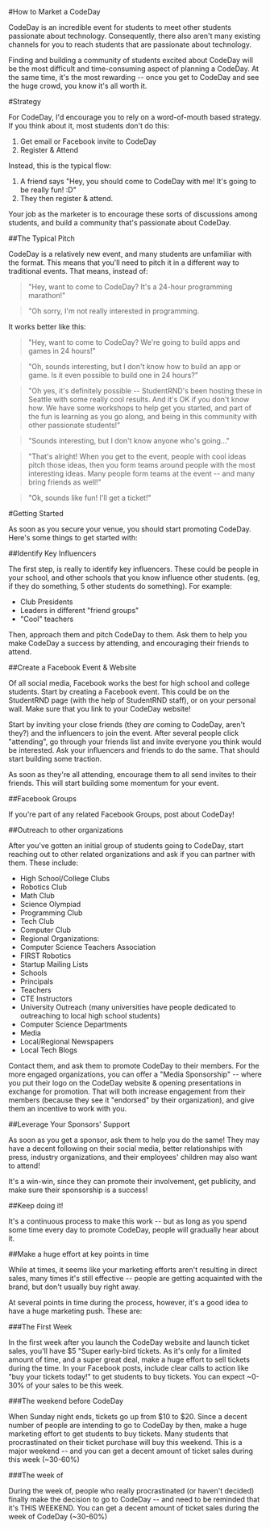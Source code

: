 #How to Market a CodeDay

CodeDay is an incredible event for students to meet other students passionate about technology. Consequently, there also aren't many existing channels for you to reach students that are passionate about technology.

Finding and building a community of students excited about CodeDay will be the most difficult and time-consuming aspect of planning a CodeDay. At the same time, it's the most rewarding -- once you get to CodeDay and see the huge crowd, you know it's all worth it. 

#Strategy

For CodeDay, I'd encourage you to rely on a word-of-mouth based strategy. If you think about it, most students don't do this:

1. Get email or Facebook invite to CodeDay
2. Register & Attend

Instead, this is the typical flow:

1. A friend says "Hey, you should come to CodeDay with me! It's going to be really fun! :D"
2. They then register & attend. 

Your job as the marketer is to encourage these sorts of discussions among students, and build a community that's passionate about CodeDay. 

##The Typical Pitch

CodeDay is a relatively new event, and many students are unfamiliar with the format. This means that you'll need to pitch it in a different way to traditional events. That means, instead of:

>"Hey, want to come to CodeDay? It's a 24-hour programming marathon!"

>"Oh sorry, I'm not really interested in programming. 

It works better like this:

>"Hey, want to come to CodeDay? We're going to build apps and games in 24 hours!"

>"Oh, sounds interesting, but I don't know how to build an app or game. Is it even possible to build one in 24 hours?"

>"Oh yes, it's definitely possible -- StudentRND's been hosting these in Seattle with some really cool results. And it's OK if you don't know how. We have some workshops to help get you started, and part of the fun is learning as you go along, and being in this community with other passionate students!"

>"Sounds interesting, but I don't know anyone who's going..."

>"That's alright! When you get to the event, people with cool ideas pitch those ideas, then you form teams around people with the most interesting ideas. Many people form teams at the event -- and many bring friends as well!"

>"Ok, sounds like fun! I'll get a ticket!" 

#Getting Started

As soon as you secure your venue, you should start promoting CodeDay. Here's some things to get started with:

##Identify Key Influencers

The first step, is really to identify key influencers. These could be people in your school, and other schools that you know influence other students. (eg, if they do something, 5 other students do something). For example: 

* Club Presidents
* Leaders in different "friend groups"
* "Cool" teachers

Then, approach them and pitch CodeDay to them. Ask them to help you make CodeDay a success by attending, and encouraging their friends to attend. 

##Create a Facebook Event & Website

Of all social media, Facebook works the best for high school and college students. Start by creating a Facebook event. This could be on the StudentRND page (with the help of StudentRND staff), or on your personal wall. Make sure that you link to your CodeDay website!

Start by inviting your close friends (they *are* coming to CodeDay, aren't they?) and the influencers to join the event. After several people click "attending", go through your friends list and invite everyone you think would be interested. Ask your influencers and friends to do the same. That should start building some traction. 

As soon as they're all attending, encourage them to all send invites to their friends. This will start building some momentum for your event. 

##Facebook Groups

If you're part of any related Facebook Groups, post about CodeDay! 

##Outreach to other organizations

After you've gotten an initial group of students going to CodeDay, start reaching out to other related organizations and ask if you can partner with them. These include: 

 * High School/College Clubs
  * Robotics Club
  * Math Club
  * Science Olympiad
  * Programming Club
  * Tech Club
  * Computer Club
 * Regional Organizations: 
  * Computer Science Teachers Association
  * FIRST Robotics
  * Startup Mailing Lists
 * Schools
  * Principals
  * Teachers
  * CTE Instructors
  * University Outreach (many universities have people dedicated to outreaching to local high school students)
  * Computer Science Departments
 * Media
  * Local/Regional Newspapers
  * Local Tech Blogs

Contact them, and ask them to promote CodeDay to their members. For the more engaged organizations, you can offer a "Media Sponsorship" -- where you put their logo on the CodeDay website & opening presentations in exchange for promotion. That will both increase engagement from their members (because they see it "endorsed" by their organization), and give them an incentive to work with you. 

##Leverage Your Sponsors' Support

As soon as you get a sponsor, ask them to help you do the same! They may have a decent following on their social media, better relationships with press, industry organizations, and their employees' children may also want to attend! 

It's a win-win, since they can promote their involvement, get publicity, and make sure their sponsorship is a success!

##Keep doing it!

It's a continuous process to make this work -- but as long as you spend some time every day to promote CodeDay, people will gradually hear about it. 

##Make a huge effort at key points in time

While at times, it seems like your marketing efforts aren't resulting in direct sales, many times it's still effective -- people are getting acquainted with the brand, but don't usually buy right away.

At several points in time during the process, however, it's a good idea to have a huge marketing push. These are:

###The First Week

In the first week after you launch the CodeDay website and launch ticket sales, you'll have $5 "Super early-bird tickets. As it's only for a limited amount of time, and a super great deal, make a huge effort to sell tickets during the time. In your Facebook posts, include clear calls to action like "buy your tickets today!" to get students to buy tickets. You can expect ~0-30% of your sales to be this week. 

###The weekend before CodeDay

When Sunday night ends, tickets go up from $10 to $20. Since a decent number of people are intending to go to CodeDay by then, make a huge marketing effort to get students to buy tickets. Many students that procrastinated on their ticket purchase will buy this weekend. This is a major weekend -- and you can get a decent amount of ticket sales during this week (~30-60%)

###The week of

During the week of, people who really procrastinated (or haven't decided) finally make the decision to go to CodeDay -- and need to be reminded that it's THIS WEEKEND. You can get a decent amount of ticket sales during the week of CodeDay (~30-60%)